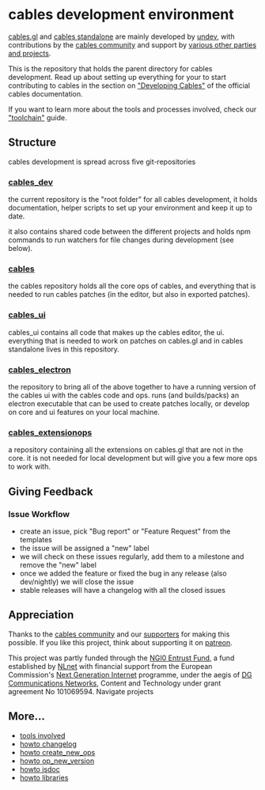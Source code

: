 # cables development environment

[cables.gl](https://cables.gl) and [cables standalone](https://cables.gl/download) are mainly developed by [undev](https://undev.studio/),
with contributions by the [cables community](https://discord.gg/cablesgl) and support by [various other parties and projects](https://cables.gl/credits).

This is the repository that holds the parent directory for cables development. Read up about
setting up everything for your to start contributing to cables in the section on ["Developing Cables"](https://cables.gl/docs/6_1_developing_cables/developing_cables) 
of the official cables documentation.

If you want to learn more about the tools and processes involved, check our ["toolchain"](docs/toolchain.md) guide.

## Structure

cables development is spread across five git-repositories

### [cables_dev](https://github.com/cables-gl/cables_dev)

the current repository is the "root folder" for all cables development, it holds
documentation, helper scripts to set up your environment and keep it up to date.

it also contains shared code between the different projects and holds npm commands to run watchers
for file changes during development (see below).

### [cables](https://github.com/cables-gl/cables)

the cables repository holds all the core ops of cables, and everything that is needed
to run cables patches (in the editor, but also in exported patches).

### [cables_ui](https://github.com/cables-gl/cables_ui)

cables_ui contains all code that makes up the cables editor, the ui. everything that is needed
to work on patches on cables.gl and in cables standalone lives in this repository.

### [cables_electron](https://github.com/cables-gl/cables_electron)

the repository to bring all of the above together to have a running version of the cables ui
with the cables code and ops. runs (and builds/packs) an electron executable that can be
used to create patches locally, or develop on core and ui features on your local machine.

### [cables_extensionops](https://github.com/undev-studio/cables_extensionops)

a repository containing all the extensions on cables.gl that are not in the core. it is not
needed for local development but will give you a few more ops to work with.

## Giving Feedback

### Issue Workflow

- create an issue, pick "Bug report" or "Feature Request" from the templates
- the issue will be assigned a "new" label
- we will check on these issues regularly, add them to a milestone and remove the "new" label
- once we added the feature or fixed the bug in any release (also dev/nightly) we will close the issue
- stable releases will have a changelog with all the closed issues

## Appreciation

Thanks to the [cables community](https://discord.gg/cablesgl) and our [supporters](https://cables.gl/credits) for making this possible. If you like this project, think about supporting it on [patreon](https://www.patreon.com/cables_gl).

This project was partly funded through the [NGI0 Entrust Fund](https://nlnet.nl/entrust/), a fund established by [NLnet](https://nlnet.nl/) with financial support
from the European Commission's [Next Generation Internet](https://www.ngi.eu/) programme, under the aegis of [DG Communications Networks](https://commission.europa.eu/about-european-commission/departments-and-executive-agencies/communications-networks-content-and-technology_en),
Content and Technology under grant agreement No 101069594. Navigate projects

## More...
- [tools involved](docs/toolchain.md)
- [howto changelog](docs/howto_changelog.md)
- [howto create_new_ops](docs/howto_create_new_ops.md)
- [howto op_new_version](docs/howto_op_new_version.md)
- [howto jsdoc](docs/howto_jsdoc.md)
- [howto libraries](docs/howto_libraries.md)
